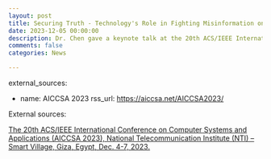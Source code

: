 ```yaml
---
layout: post
title: Securing Truth - Technology's Role in Fighting Misinformation on Social Media    
date: 2023-12-05 00:00:00
description: Dr. Chen gave a keynote talk at the 20th ACS/IEEE International Conference on Computer Systems and Applications (AICCSA 2023)    
comments: false
categories: News

---
```

external_sources:
  - name: AICCSA 2023
    rss_url: https://aiccsa.net/AICCSA2023/

External sources:

[The 20th ACS/IEEE International Conference on Computer Systems and Applications (AICCSA 2023), National Telecommunication Institute (NTI) – Smart Village, Giza, Egypt, Dec. 4-7, 2023.](https://aiccsa.net/AICCSA2023/)



